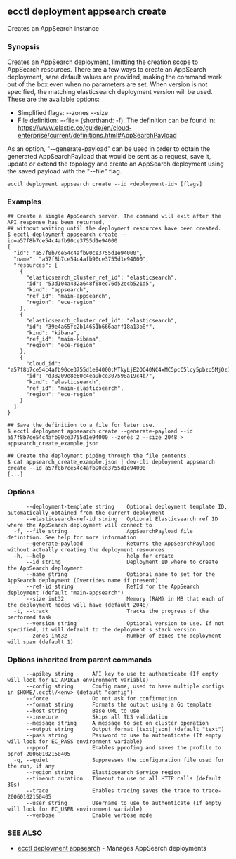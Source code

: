 ## ecctl deployment appsearch create

Creates an AppSearch instance

### Synopsis

Creates an AppSearch deployment, limitting the creation scope to AppSearch resources.
There are a few ways to create an AppSearch deployment, sane default values are provided, making
the command work out of the box even when no parameters are set. When version is not specified,
the matching elasticsearch deployment version will be used. These are the available options:

  * Simplified flags: --zones <zone count> --size <node memory in MB>
  * File definition: --file=<file path> (shorthand: -f). The definition can be found in:
    https://www.elastic.co/guide/en/cloud-enterprise/current/definitions.html#AppSearchPayload

As an option, "--generate-payload" can be used in order to obtain the generated AppSearchPayload
that would be sent as a request, save it, update or extend the topology and create an AppSearch
deployment using the saved payload with the "--file" flag.

```
ecctl deployment appsearch create --id <deployment-id> [flags]
```

### Examples

```
## Create a single AppSearch server. The command will exit after the API response has been returned, 
## without waiting until the deployment resources have been created.
$ ecctl deployment appsearch create --id=a57f8b7ce54c4afb90ce3755d1e94000
{
  "id": "a57f8b7ce54c4afb90ce3755d1e94000",
  "name": "a57f8b7ce54c4afb90ce3755d1e94000",
  "resources": [
    {
      "elasticsearch_cluster_ref_id": "elasticsearch",
      "id": "53d104a432a648f68ec76d52ecb521d5",
      "kind": "appsearch",
      "ref_id": "main-appsearch",
      "region": "ece-region"
    },
    {
      "elasticsearch_cluster_ref_id": "elasticsearch",
      "id": "39e4a65fc2b14651b666aaff18a13b8f",
      "kind": "kibana",
      "ref_id": "main-kibana",
      "region": "ece-region"
    },
    {
      "cloud_id": "a57f8b7ce54c4afb90ce3755d1e94000:MTkyLjE2OC40NC4xMC5pcC5lcy5pbzo5MjQzJGQzODIwOWU4ZTYwYzRlYTliY2UzMDc1OThhMTljNGI3JDM5ZTRhNjVmYzJiMTQ2NTFiNjY2YWFmZjE4YTEzYjhm",
      "id": "d38209e8e60c4ea9bce307598a19c4b7",
      "kind": "elasticsearch",
      "ref_id": "main-elasticsearch",
      "region": "ece-region"
    }
  ]
}

## Save the definition to a file for later use.
$ ecctl deployment appsearch create --generate-payload --id a57f8b7ce54c4afb90ce3755d1e94000 --zones 2 --size 2048 > appsearch_create_example.json

## Create the deployment piping through the file contents.
$ cat appsearch_create_example.json | dev-cli deployment appsearch create --id a57f8b7ce54c4afb90ce3755d1e94000
[...]
```

### Options

```
      --deployment-template string    Optional deployment template ID, automatically obtained from the current deployment
      --elasticsearch-ref-id string   Optional Elasticsearch ref ID where the AppSearch deployment will connect to
  -f, --file string                   AppSearchPayload file definition. See help for more information
      --generate-payload              Returns the AppSearchPayload without actually creating the deployment resources
  -h, --help                          help for create
      --id string                     Deployment ID where to create the AppSearch deployment
      --name string                   Optional name to set for the AppSearch deployment (Overrides name if present)
      --ref-id string                 RefId for the AppSearch deployment (default "main-appsearch")
      --size int32                    Memory (RAM) in MB that each of the deployment nodes will have (default 2048)
  -t, --track                         Tracks the progress of the performed task
      --version string                Optional version to use. If not specified, it will default to the deployment's stack version
      --zones int32                   Number of zones the deployment will span (default 1)
```

### Options inherited from parent commands

```
      --apikey string      API key to use to authenticate (If empty will look for EC_APIKEY environment variable)
      --config string      Config name, used to have multiple configs in $HOME/.ecctl/<env> (default "config")
      --force              Do not ask for confirmation
      --format string      Formats the output using a Go template
      --host string        Base URL to use
      --insecure           Skips all TLS validation
      --message string     A message to set on cluster operation
      --output string      Output format [text|json] (default "text")
      --pass string        Password to use to authenticate (If empty will look for EC_PASS environment variable)
      --pprof              Enables pprofing and saves the profile to pprof-20060102150405
  -q, --quiet              Suppresses the configuration file used for the run, if any
      --region string      Elasticsearch Service region
      --timeout duration   Timeout to use on all HTTP calls (default 30s)
      --trace              Enables tracing saves the trace to trace-20060102150405
      --user string        Username to use to authenticate (If empty will look for EC_USER environment variable)
      --verbose            Enable verbose mode
```

### SEE ALSO

* [ecctl deployment appsearch](ecctl_deployment_appsearch.md)	 - Manages AppSearch deployments

